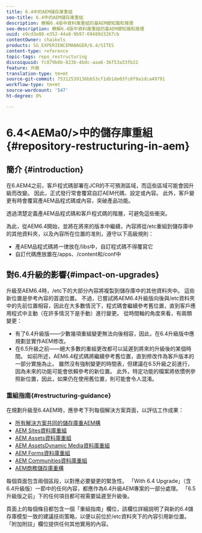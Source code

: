 ```yaml
---
title: 6.4中的AEM儲存庫重組
seo-title: 6.4中的AEM儲存庫重組
description: 瞭解6.4版中資料庫重組的基AEM礎知識和推理
seo-description: 瞭解6.4版中資料庫重組的基AEM礎知識和推理
uuid: e9cd3e88-e352-44a8-9b97-69488d3267cb
contentOwner: chaikels
products: SG_EXPERIENCEMANAGER/6.4/SITES
content-type: reference
topic-tags: repo_restructuring
discoiquuid: fc879b0b-823b-4bdc-aaa6-36f53a33fb22
feature: 升級
translation-type: tm+mt
source-git-commit: 75312539136bb53cf1db1de03fc0f9a1dca49791
workflow-type: tm+mt
source-wordcount: '547'
ht-degree: 0%

---
```



# 6.4&lt;AEMa0/>中的儲存庫重組{#repository-restructuring-in-aem}

## 簡介 {#introduction}

在6.AEM4之前，客戶程式碼部署在JCR的不可預測區域，而這些區域可能會因升級而改變。 因此，正式發行常會覆寫自訂AEM代碼、設定或內容。 此外，客戶變更有時會覆寫產AEM品程式碼或內容，突破產品功能。

透過清楚定義產AEM品程式碼和客戶程式碼的階層，可避免這些衝突。

為此，從AEM6.4開始，並將在將來的版本中繼續，內容將從/etc重組到儲存庫中的其他資料夾，以及內容所在位置的准則，遵守以下高級規則：

* 產AEM品程式碼將一律放在/libs中，自訂程式碼不得覆寫它
* 自訂代碼應放置在/apps、/content和/conf中

## 對6.4升級的影響{#impact-on-upgrades}

升級至AEM6.4時，/etc下的大部分內容將複製到儲存庫中的其他資料夾中。 這些新位置是參考內容的首選位置。 不過，已嘗試將AEM6.4升級版向後與/etc資料夾中的先前位置相容，因此在大多數情況下，程式碼會繼續參考舊位置，直到客戶應用程式中主動（在許多情況下是手動）進行變更。 從時間軸的角度來看，有兩類變更：

* 有了6.4升級版——少數幾項重組變更無法向後相容，因此，在6.4升級版中應規劃並實作AEM修改。
* 在6.5升級之前——絕大多數的重組更改都可以延遲到將來的升級後的某個時間。 如前所述，AEM6.4程式碼將繼續參考舊位置，直到修改作為客戶版本的一部分實施為止。 雖然沒有強制變更的時間表，但建議在6.5升級之前進行，因為未來的功能可能會依賴參考的新位置。 此外，特定功能的檔案將依慣例參照新位置，因此，如果仍在使用舊位置，則可能會令人混淆。

### 重組指南{#restructuring-guidance}

在規劃升級至6.4AEM時，應參考下列每個解決方案頁面，以評估工作成果：

* [所有解決方案共同的儲存庫重AEM構](/help/sites-deploying/all-repository-restructuring-in-aem-6-4.md)
* [AEM Sites資料庫重組](/help/sites-deploying/sites-repository-restructuring-in-aem-6-4.md)
* [AEM Assets資料庫重組](/help/sites-deploying/assets-repository-restructuring-in-aem-6-4.md)
* [AEM AssetsDynamic Media資料庫重組](/help/sites-deploying/dynamicmedia-repository-restructuring-in-aem-6-4.md)
* [AEM Forms資料庫重組](/help/sites-deploying/forms-repository-restructuring-in-aem-6-4.md)
* [AEM Communities資料庫重組](/help/sites-deploying/communities-repository-restructuring-in-aem-6-4.md)
* [AEM商務儲存庫重構](/help/sites-deploying/ecommerce-repository-restructuring-in-aem-6-4.md)

每個頁面包含兩個區段，以對應必要變更的緊急性。 「With 6.4 Upgrade」（含6.4升級版）一節中的任何內容，都應作為6.4升級AEM專案的一部分處理。 「6.5升級版之前」下的任何項目都可視需要延遲至升級後。

頁面上的每個條目都包含一個「重組指南」欄位，該欄位詳細說明了與新的6.4儲存庫模型一致的建議技術策略，以便以前位於/etc資料夾下的內容引用新位置。 「附加附註」欄位提供任何其他實用的內容。
